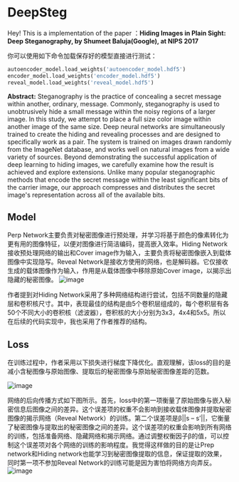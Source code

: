 # DeepSteg
Hey! This is a implementation of the paper ：**Hiding Images in Plain Sight: Deep Steganography, by Shumeet Baluja(Google), at NIPS 2017**

你可以使用如下命令加载保存好的模型直接进行测试：
```python
autoencoder_model.load_weights('autoencoder_model.hdf5')
encoder_model.load_weights('encoder_model.hdf5')
reveal_model.load_weights('reveal_model.hdf5')
```

**Abstract:** Steganography is the practice of concealing a secret message within another, ordinary, message. Commonly, steganography is used to unobtrusively hide a small message within the noisy regions of a larger image. In this study, we attempt to place a full size color image within another image of the same size. Deep neural networks are simultaneously trained to create the hiding and revealing processes and are designed to specifically work as a pair. The system is trained on images drawn randomly from the ImageNet database, and works well on natural images from a wide variety of sources. Beyond demonstrating the successful application of deep learning to hiding images, we carefully examine how the result is achieved and explore extensions. Unlike many popular steganographic methods that encode the secret message within the least significant bits of the carrier image, our approach compresses and distributes the secret image's representation across all of the available bits.

## Model
Perp Network主要负责对秘密图像进行预处理，并学习将基于颜色的像素转化为更有用的图像特征，以便对图像进行简洁编码，提高嵌入效率。Hiding Network接收预处理网络的输出和Cover image作为输入，主要负责将秘密图像嵌入到载体图像中实现隐写。Reveal Network是接收方使用的网络，也是解码器。它仅接收生成的载体图像作为输入，作用是从载体图像中移除原始Cover image，以揭示出隐藏的秘密图像。
![image](https://github.com/zjyhhhher/DeepSteg/assets/105298348/e62c9a50-4e82-4aca-9fa3-d108f690e46a)

作者提到对Hiding Network采用了多种网络结构进行尝试，包括不同数量的隐藏层和卷积核尺寸。其中，表现最佳的结构是由5个卷积层组成的，每个卷积层有各50个不同大小的卷积核（滤波器），卷积核的大小分别为3x3，4x4和5x5。所以在后续的代码实现中，我也采用了作者推荐的结构。

## Loss
在训练过程中，作者采用以下损失进行梯度下降优化。直观理解，该loss的目的是减小含秘图像与原始图像、提取后的秘密图像与原始秘密图像差距的范数。

![image](https://github.com/zjyhhhher/DeepSteg/assets/105298348/49688c86-8c86-4920-9c76-e5fc5fae15e6)

网络的后向传播方式如下图所示。首先，loss中的第一项衡量了原始图像与嵌入秘密信息后图像之间的差异。这个误差项的权重不会影响到接收载体图像并提取秘密图像的揭示网络（Reveal Network）的训练。第二个误差项是β||s – s’||，它衡量了秘密图像与提取出的秘密图像之间的差异。这个误差项的权重会影响到所有网络的训练，包括准备网络、隐藏网络和揭示网络。通过调整权衡因子β的值，可以控制这个误差项对各个网络的训练的影响程度。我觉得这样做的目的是让Prep network和Hiding network也能学习到秘密图像提取的信息，保证提取的效果，同时第一项不参加Reveal Network的训练可能是因为害怕将网络方向弄反。
![image](https://github.com/zjyhhhher/DeepSteg/assets/105298348/22fa4c1e-2059-48b7-a3f3-5ac4a6ee4c93)

 


